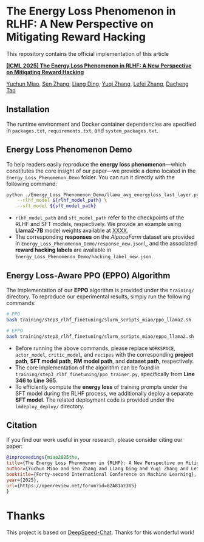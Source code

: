 # The Energy Loss Phenomenon in RLHF: A New Perspective on Mitigating Reward Hacking
This repository contains the official implementation of this article

**[[ICML 2025] The Energy Loss Phenomenon in RLHF: A New Perspective on Mitigating Reward Hacking][1]**

[Yuchun Miao][myc], [Sen Zhang][zs], [Liang Ding][dl], [Yuqi Zhang][zyq], [Lefei Zhang][zlf], [Dacheng Tao][tdc]


## Installation
The runtime environment and Docker container dependencies are specified in `packages.txt`, `requirements.txt`, and `system_packages.txt`.

## Energy Loss Phenomenon Demo

To help readers easily reproduce the **energy loss phenomenon**—which constitutes the core insight of our paper—we provide a demo located in the `Energy_Loss_Phenomenon_Demo` folder.
You can run it directly with the following command:

```bash
python ./Energy_Loss_Phenomenon_Demo/llama_avg_energyloss_last_layer.py \
    --rlhf_model ${rlhf_model_path} \
    --sft_model ${sft_model_path}
```

* `rlhf_model_path` and `sft_model_path` refer to the checkpoints of the RLHF and SFT models, respectively.
  We provide an example using **Llama2-7B** model weights available at [XXXX](#).
* The corresponding **responses** on the *AlpacaFarm* dataset are provided in
  `Energy_Loss_Phenomenon_Demo/response_new.jsonl`,
  and the associated **reward hacking labels** are available in
  `Energy_Loss_Phenomenon_Demo/hacking_label_new.json`.


## Energy Loss-Aware PPO (EPPO) Algorithm 
The implementation of our **EPPO** algorithm is provided under the `training/` directory.
To reproduce our experimental results, simply run the following commands:

```bash
# PPO
bash training/step3_rlhf_finetuning/slurm_scripts_miao/ppo_llama2.sh

# EPPO
bash training/step3_rlhf_finetuning/slurm_scripts_miao/eppo_llama2.sh
```

* Before running the above commands, please replace `WORKSPACE`, `actor_model`, `critic_model`, and `recipes` with the corresponding **project path**, **SFT model path**, **RM model path**, and **dataset path**, respectively.
* The core implementation of the algorithm can be found in
  `training/step3_rlhf_finetuning/ppo_trainer.py`, specifically from **Line 346 to Line 365**.
* To efficiently compute the **energy loss** of training prompts under the SFT model during the RLHF process, we additionally deploy a separate **SFT model**.
  The related deployment code is provided under the `lmdeploy_deploy/` directory.

## Citation
If you find our work useful in your research, please consider citing our paper:

```bibtex
@inproceedings{miao2025the,
title={The Energy Loss Phenomenon in {RLHF}: A New Perspective on Mitigating Reward Hacking},
author={Yuchun Miao and Sen Zhang and Liang Ding and Yuqi Zhang and Lefei Zhang and Dacheng Tao},
booktitle={Forty-second International Conference on Machine Learning},
year={2025},
url={https://openreview.net/forum?id=82A81az3V5}
}
```

[1]: https://arxiv.org/abs/2501.19358
[myc]: https://scholar.google.com/citations?user=-ec3mwUAAAAJ&hl=en
[zs]: https://scholar.google.com/citations?user=-bJJNV0AAAAJ&hl=en
[dl]: https://scholar.google.com/citations?user=lFCLvOAAAAAJ&hl=en
[zyq]: https://scholar.google.com/citations?user=GfiZkoAAAAAJ&hl=en
[zlf]: https://scholar.google.com/citations?user=BLKHwNwAAAAJ&hl=en
[tdc]: https://scholar.google.com/citations?user=RwlJNLcAAAAJ&hl=en


# Thanks
This project is based on [DeepSpeed-Chat](https://github.com/deepspeedai/DeepSpeed/tree/master/blogs/deepspeed-chat). Thanks for this wonderful work!<br>